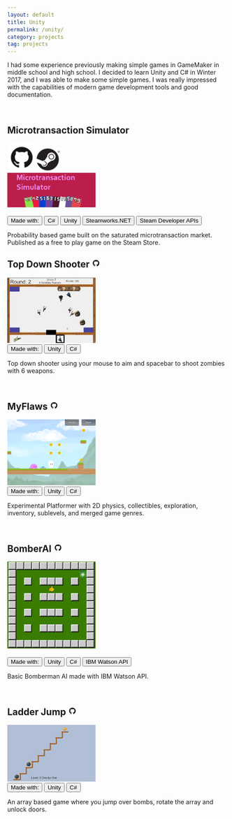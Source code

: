 ```yaml
---
layout: default
title: Unity
permalink: /unity/
category: projects
tag: projects
---
```


I had some experience previously making simple games in GameMaker in middle school and high school. I decided to learn Unity and C# in Winter 2017, and I was able to make some simple games. I was really impressed with the capabilities of modern game development tools and good documentation.

<br>

<h2>Microtransaction Simulator
  <a href= "https://github.com/jonathantsang/Micro-Simulator"></h2>
    <img src="/pictures/gcat.png" width="13%" height="13%"></a></h2><a href="http://store.steampowered.com/app/689090/Microtransaction_Simulator/"><img src="/projects/unity/pictures/steam_logo.png" width="11%" height="11%"></a>
    <br>
    <a href="http://store.steampowered.com/app/689090/Microtransaction_Simulator/">
    <img src="/projects/unity/pictures/capsule_lg.png" width="40%"></a>
    <br>
    <br>
    <button type = "button" class = "btn btn-primary btn-lg">Made with:</button>
    <button type = "button" class = "btn btn-primary">C#</button>
    <button type = "button" class = "btn btn-primary">Unity</button>
    <button type = "button" class = "btn btn-primary">Steamworks.NET</button>
    <button type = "button" class = "btn btn-primary">Steam Developer APIs</button>
    <p>Probability based game built on the saturated microtransaction
    market. Published as a free to play game on the Steam Store.</p>

<h2>Top Down Shooter
<a href= "https://github.com/jonathantsang/topdownshooter">
<img src="/pictures/gcat.png" width="4%" height="4%"></a></h2>
<img src="/projects/unity/pictures/tds.png" width="40%" height="40%">
<br>
<button type = "button" class = "btn btn-primary btn-lg">Made with:</button>
<button type = "button" class = "btn btn-primary">Unity</button>
<button type = "button" class = "btn btn-primary">C#</button>
<p>Top down shooter using your mouse to aim and spacebar to shoot zombies with 6 weapons.</p>
<br>

<h2>MyFlaws
<a href= "https://github.com/jonathantsang/MyFlaws">
<img src="/pictures/gcat.png" width="4%" height="4%"></a></h2>
<img src="/projects/unity/pictures/mf.png" width="40%" height="40%">
<br>
<button type = "button" class = "btn btn-primary btn-lg">Made with:</button>
<button type = "button" class = "btn btn-primary">Unity</button>
<button type = "button" class = "btn btn-primary">C#</button>
<p>Experimental Platformer with 2D physics, collectibles, exploration, inventory, sublevels, and merged game genres.</p>

<br>

<h2>BomberAI
<a href= "https://github.com/jonathantsang/BomberAI">
<img src="/pictures/gcat.png" width="4%" height="4%"></a></h2>
<img src="/projects/unity/pictures/bai.png" width="40%" height="40%">
<br>
<br>
<button type = "button" class = "btn btn-primary btn-lg">Made with:</button>
<button type = "button" class = "btn btn-primary">Unity</button>
<button type = "button" class = "btn btn-primary">C#</button>
<button type = "button" class = "btn btn-primary">IBM Watson API</button>
<p>Basic Bomberman AI made with IBM Watson API.</p>

<br>

<h2>Ladder Jump
<a href= "https://github.com/jonathantsang/ladder-jump">
<img src="/pictures/gcat.png" width="4%" height="4%"></a></h2>
<img src="/projects/unity/pictures/lj.png" width="40%" height="40%">
<br>
<button type = "button" class = "btn btn-primary btn-lg">Made with:</button>
<button type = "button" class = "btn btn-primary">Unity</button>
<button type = "button" class = "btn btn-primary">C#</button>
<p>An array based game where you jump over bombs, rotate the array and unlock doors.</p>
<br>

